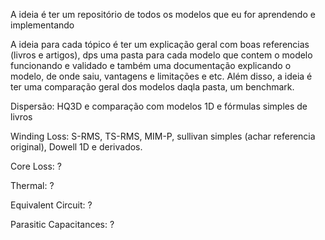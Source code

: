 

A ideia é ter um repositório de todos os modelos que eu for aprendendo e implementando

A ideia para cada tópico é ter um explicação geral com boas referencias (livros e artigos), dps uma pasta para cada
modelo que contem o modelo funcionando e validado e também uma documentação explicando o modelo, de onde saiu, vantagens e limitações e etc. Além disso, a ideia é ter uma comparação geral dos modelos daqla pasta, um benchmark.

Dispersão: HQ3D e comparação com modelos 1D e fórmulas simples de livros

Winding Loss: S-RMS, TS-RMS, MIM-P, sullivan simples (achar referencia original), Dowell 1D e derivados.

Core Loss: ?

Thermal: ?

Equivalent Circuit: ?

Parasitic Capacitances: ?